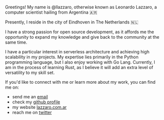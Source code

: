 
Greetings! My name is @llazzaro, otherwise known as Leonardo Lazzaro, a computer scientist hailing from Argentina 🇦🇷

Presently, I reside in the city of Eindhoven in The Netherlands 🇳🇱

I have a strong passion for open source development, as it affords me the opportunity to expand my knowledge and give back to the community at the same time.

I have a particular interest in serverless architecture and achieving high scalability in my projects. My expertise lies primarily in the Python programming language, but I also enjoy working with Go Lang. Currently, I am in the process of learning Rust, as I believe it will add an extra level of versatility to my skill set.

If you'd like to connect with me or learn more about my work, you can find me on:


* send me an [email](mailto:lazzaroleonardo@gmail.com)
* check my [github profile](https://github.com/llazzaro)
* my website [lazzaro.com.ar](https://www.lazzaro.com.ar)
* reach me on [twitter](https://twitter.com/llazzaro)
